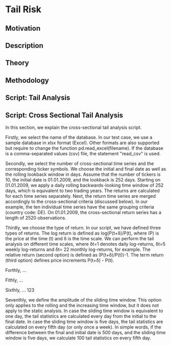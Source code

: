 # Tail Risk

## Motivation

## Description

## Theory

## Methodology

## Script: Tail Analysis

## Script: Cross Sectional Tail Analysis

In this section, we explain the cross-sectional tail analysis script. 

Firstly, we select the name of the database. In our test case, we use a sample database in xlsx format (Excel). Other formats are also supported but require to change the function pd.read_excel(filename). If the database is a comma-separated values (csv) file, the statement "read_csv" is used. 

Secondly, we select the number of cross-sectional time series and the corresponding ticker symbols. We choose the initial and final date as well as the rolling lookback window in days. Assume that the number of tickers is 10, the initial date is 01.01.2009, and the lookback is 252 days. Starting on 01.01.2009, we apply a daily rolling backwards-looking time window of 252 days, which is equivalent to two trading years. The returns are calculated for each time series separately. Next, the return time series are merged accordingly to the cross-sectional criteria (discussed below). In our example,  the ten individual time series have the same grouping criteria (country code: DE). On 01.01.2009, the cross-sectional return series has a length of 2520 observations. 

Thirdly, we choose the type of return. In our script, we have defined three types of returns. The log return is defined as log(P(t+δ)/P(t), where (P)  is the price at the time (t) and δ is the time scale. We can perform the tail analysis on different time scales, where δt=1 denotes daily log-returns, δt=5 weekly log-returns and δt= 22 monthly log-returns, for example. The relative return (second option) is defined as (P(t+δ)/P(t))-1. The term return (third option) defines price increments P(t+δ) - P(t). 

Forthly, ...

Fithly, ... 

Sixthly, ... 123

Seventhly, we define the amplitude of the sliding time window. This option only applies to the rolling and the increasing time window, but it does not apply to the static analysis. In case the sliding time window is equivalent to one day, the tail statistics are calculated every day from the initial to the final date. In case the sliding time window is five days, the tail statistics are calculated on every fifth day (or only once a week). In simple words, if the difference between the final and initial date is 500 days, and the sliding time window is five days, we calculate 100 tail statistics on every fifth day.  



